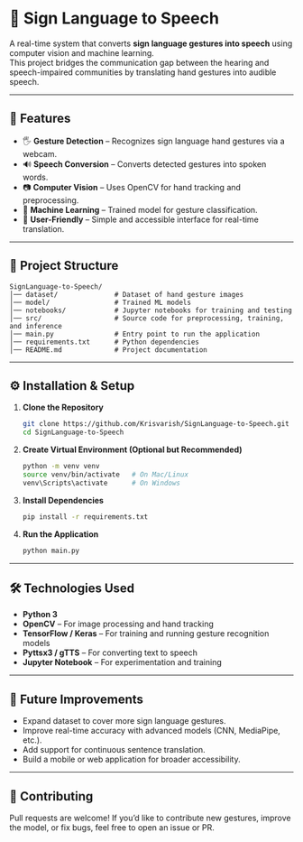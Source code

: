 # 🤟 Sign Language to Speech

A real-time system that converts **sign language gestures into speech** using computer vision and machine learning.  
This project bridges the communication gap between the hearing and speech-impaired communities by translating hand gestures into audible speech.

---

## 🚀 Features

- 🖐️ **Gesture Detection** – Recognizes sign language hand gestures via a webcam.  
- 🔊 **Speech Conversion** – Converts detected gestures into spoken words.  
- 📷 **Computer Vision** – Uses OpenCV for hand tracking and preprocessing.  
- 🤖 **Machine Learning** – Trained model for gesture classification.  
- 🎯 **User-Friendly** – Simple and accessible interface for real-time translation.  

---

## 📂 Project Structure

```
SignLanguage-to-Speech/
│── dataset/              # Dataset of hand gesture images
│── model/                # Trained ML models
│── notebooks/            # Jupyter notebooks for training and testing
│── src/                  # Source code for preprocessing, training, and inference
│── main.py               # Entry point to run the application
│── requirements.txt      # Python dependencies
│── README.md             # Project documentation
```

---

## ⚙️ Installation & Setup

1. **Clone the Repository**
   ```bash
   git clone https://github.com/Krisvarish/SignLanguage-to-Speech.git
   cd SignLanguage-to-Speech
   ```

2. **Create Virtual Environment (Optional but Recommended)**
   ```bash
   python -m venv venv
   source venv/bin/activate   # On Mac/Linux
   venv\Scripts\activate      # On Windows
   ```

3. **Install Dependencies**
   ```bash
   pip install -r requirements.txt
   ```

4. **Run the Application**
   ```bash
   python main.py
   ```

---

## 🛠️ Technologies Used

- **Python 3**
- **OpenCV** – For image processing and hand tracking  
- **TensorFlow / Keras** – For training and running gesture recognition models  
- **Pyttsx3 / gTTS** – For converting text to speech  
- **Jupyter Notebook** – For experimentation and training  

---

## 📌 Future Improvements

- Expand dataset to cover more sign language gestures.  
- Improve real-time accuracy with advanced models (CNN, MediaPipe, etc.).  
- Add support for continuous sentence translation.  
- Build a mobile or web application for broader accessibility.  

---

## 🤝 Contributing

Pull requests are welcome! If you’d like to contribute new gestures, improve the model, or fix bugs, feel free to open an issue or PR.  
